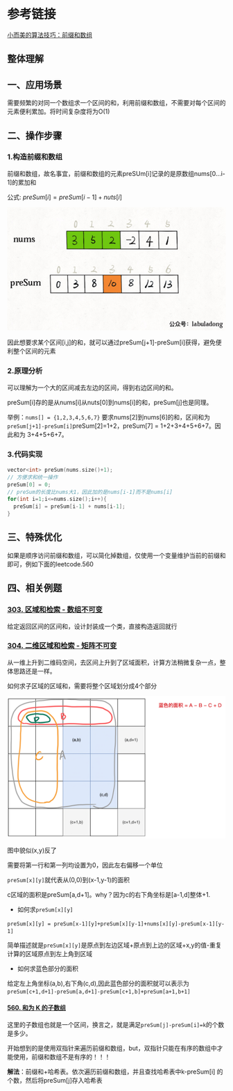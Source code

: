 # 参考链接

[小而美的算法技巧：前缀和数组](https://labuladong.gitee.io/algo/2/19/22/)

## 整体理解

## 一、应用场景

需要频繁的对同一个数组求一个区间的和，利用前缀和数组，不需要对每个区间的元素便利累加。将时间复杂度将为O(1)

## 二、操作步骤

### 1.构造前缀和数组

前缀和数组，故名事宜，前缀和数组的元素preSUm[i]记录的是原数组nums[0...i-1]的累加和  

公式: $preSum[i] = preSum[i-1] + nuts[i]$

![1](./picture/1.jpeg)

因此想要求某个区间[i,j]的和，就可以通过preSum[j+1]-preSum[i]获得，避免便利整个区间的元素

### 2.原理分析

可以理解为一个大的区间减去左边的区间，得到右边区间的和。

preSum[i]存的是从nums[i]从nuts[0]到nums[i]的和，preSum[j]也是同理。

举例：`nums[] = {1,2,3,4,5,6,7}` 要求nums[2]到nums[6]的和，区间和为`preSum[j+1]-preSum[i]`preSum[2]=1+2，preSum[7] = 1+2+3+4+5+6+7。因此和为 3+4+5+6+7。

### 3.代码实现

```c++
vector<int> preSum(nums.size()+1);
// 方便求和统一操作
preSum[0] = 0;
// preSum的长度比nums大1，因此加的是nums[i-1]而不是nums[i]
for(int i=1;i<=nums.size();i++){
  preSum[i] = preSum[i-1] + nums[i-1];
}
```

## 三、特殊优化

如果是顺序访问前缀和数组，可以简化掉数组，仅使用一个变量维护当前的前缀和即可，例如下面的leetcode.560

## 四、相关例题

### [303. 区域和检索 - 数组不可变](https://leetcode-cn.com/problems/range-sum-query-immutable/)

给定返回区间的区间和，设计封装成一个类，直接构造返回就行



### [304. 二维区域和检索 - 矩阵不可变](https://leetcode-cn.com/problems/range-sum-query-2d-immutable/)

从一维上升到二维码空间，去区间上升到了区域面积，计算方法稍微复杂一点，整体思路还是一样。

如何求子区域的区域和，需要将整个区域划分成4个部分

![image.png](./picture/2.png)

图中貌似(x,y)反了

需要将第一行和第一列均设置为0，因此左右偏移一个单位

`preSum[x][y]`就代表从(0,0)到(x-1,y-1)的面积

c区域的面积是preSum[a,d+1]。why？因为c的右下角坐标是[a-1,d]整体+1.

- 如何求`preSum[x][y]`

`preSum[x][y] = preSum[x-1][y]+preSum[x][y-1]+nums[x][y]-preSum[x-1][y-1]`

简单描述就是`preSum[x][y]`是原点到左边区域+原点到上边的区域+x,y的值-重复计算的区域原点到左上角到区域

- 如何求蓝色部分的面积

给定左上角坐标(a,b),右下角(c,d),因此蓝色部分的面积就可以表示为`preSum[c+1,d+1]-preSum[a,d+1]-preSum[c+1,b]+preSum[a+1,b+1]`

#### [560. 和为 K 的子数组](https://leetcode-cn.com/problems/subarray-sum-equals-k/)

这里的子数组也就是一个区间，换言之，就是满足`preSum[j]-preSum[i]=k`的个数是多少。

开始想到的是使用双指针来遍历前缀和数组，but，双指针只能在有序的数组中才能使用，前缀和数组不是有序的！！！

**解法**：前缀和+哈希表。依次遍历前缀和数组，并且查找哈希表中k-preSum[i] 的个数，然后将preSum[j]存入哈希表

